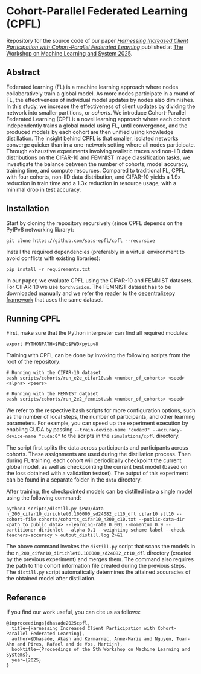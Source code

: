 # Cohort-Parallel Federated Learning (CPFL)
Repository for the source code of our paper *[Harnessing Increased Client Participation with Cohort-Parallel Federated Learning](https://arxiv.org/pdf/2405.15644)* published at [The Workshop on Machine Learning and System 2025](https://euromlsys.eu/#).

## Abstract

Federated learning (FL) is a machine learning approach where nodes collaboratively train a global model.
As more nodes participate in a round of FL, the effectiveness of individual model updates by nodes also diminishes.
In this study, we increase the effectiveness of client updates by dividing the network into smaller partitions, or _cohorts_.
We introduce Cohort-Parallel Federated Learning (CPFL): a novel learning approach where each cohort independently trains a global model using FL, until convergence, and the produced models by each cohort are then unified using knowledge distillation.
The insight behind CPFL is that smaller, isolated networks converge quicker than in a one-network setting where all nodes participate.
Through exhaustive experiments involving realistic traces and non-IID data distributions on the CIFAR-10 and FEMNIST image classification tasks, we investigate the balance between the number of cohorts, model accuracy, training time, and compute resources.
Compared to traditional FL, CPFL with four cohorts, non-IID data distribution, and CIFAR-10 yields a 1.9x reduction in train time and a 1.3x reduction in resource usage, with a minimal drop in test accuracy.

## Installation

Start by cloning the repository recursively (since CPFL depends on the PyIPv8 networking library):

```
git clone https://github.com/sacs-epfl/cpfl --recursive
```

Install the required dependencies (preferably in a virtual environment to avoid conflicts with existing libraries):

```
pip install -r requirements.txt
```

In our paper, we evaluate CPFL using the CIFAR-10 and FEMNIST datasets.
For CIFAR-10 we use `torchvision`. The FEMNIST dataset has to be downloaded manually and we refer the reader to the [decentralizepy framework](https://github.com/sacs-epfl/decentralizepy) that uses the same dataset.

## Running CPFL

First, make sure that the Python interpreter can find all required modules:

```
export PYTHONPATH=$PWD:$PWD/pyipv8
```

Training with CPFL can be done by invoking the following scripts from the root of the repository:

```
# Running with the CIFAR-10 dataset
bash scripts/cohorts/run_e2e_cifar10.sh <number_of_cohorts> <seed> <alpha> <peers>

# Running with the FEMNIST dataset
bash scripts/cohorts/run_2e2_femnist.sh <number_of_cohorts> <seed>
```

We refer to the respective bash scripts for more configuration options, such as the number of local steps, the number of participants, and other learning parameters.
For example, you can speed up the experiment execution by enabling CUDA by passing `--train-device-name "cuda:0" --accuracy-device-name "cuda:0"` to the scripts in the `simulations/cpfl` directory.

The script first splits the data across participants and participants across cohorts. These assignments are used during the distillation process.
Then during FL training, each cohort will periodically checkpoint the current global model, as well as checkpointing the current best model (based on the loss obtained with a validation testset). The output of this experiment can be found in a separate folder in the `data` directory.

After training, the checkpointed models can be distilled into a single model using the following command:

```
python3 scripts/distill.py $PWD/data n_200_cifar10_dirichlet0.100000_sd24082_ct10_dfl cifar10 stl10 --cohort-file cohorts/cohorts_cifar10_n200_c10.txt --public-data-dir <path_to_public_data> --learning-rate 0.001 --momentum 0.9 --partitioner dirichlet --alpha 0.1 --weighting-scheme label --check-teachers-accuracy > output_distill.log 2>&1
```

The above command invokes the `distill.py` script that scans the models in the `n_200_cifar10_dirichlet0.100000_sd24082_ct10_dfl` directory (created by the previous experiment) and merges them.
The command also requires the path to the cohort information file created during the previous steps.
The `distill.py` script automatically determines the attained accuracies of the obtained model after distillation.

## Reference

If you find our work useful, you can cite us as follows:

```
@inproceedings{dhasade2025cpfl,
  title={Harnessing Increased Client Participation with Cohort-Parallel Federated Learning},
  author={Dhasade, Akash and Kermarrec, Anne-Marie and Nguyen, Tuan-Ahn and Pires, Rafael and de Vos, Martijn},
  booktitle={Proceedings of the 5th Workshop on Machine Learning and Systems},
  year={2025}
}
```
